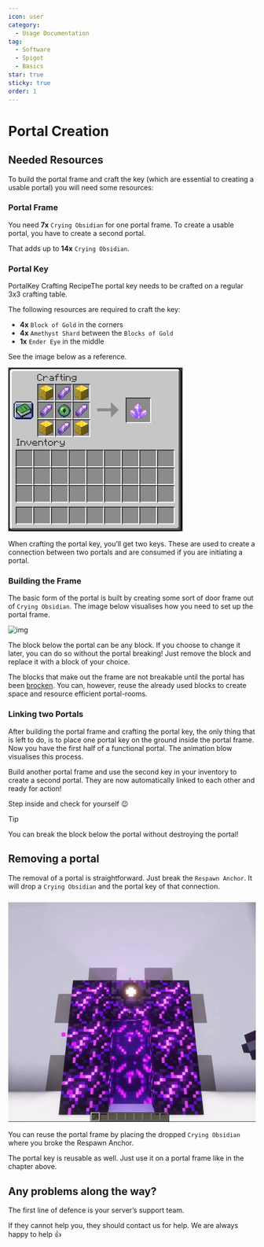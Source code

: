 ```yaml
---
icon: user
category:
  - Usage Documentation
tag:
  - Software
  - Spigot
  - Basics
star: true
sticky: true
order: 1
---
```


# Portal Creation

## Needed Resources

To build the portal frame and craft the key (which are essential to creating a usable portal) you will need some resources:

### Portal Frame

You need **7x** `Crying Obsidian` for one portal frame. To create a usable portal, you have to create a second portal.

That adds up to **14x** `Crying Obsidian`.

### Portal Key

PortalKey Crafting RecipeThe portal key needs to be crafted on a regular 3x3 crafting table.

The following resources are required to craft the key:

  - **4x** `Block of Gold` in the corners
  - **4x** `Amethyst Shard` between the `Blocks of Gold`
  - **1x** `Ender Eye` in the middle

See the image below as a reference.

![img](./img/PortalKeyCrafting.PNG "Crafting Recipe for the Portal Key")

When crafting the portal key, you’ll get two keys. These are used to create a connection between two portals and are consumed if you are initiating a portal.

### Building the Frame

The basic form of the portal is built by creating some sort of door frame out of `Crying Obsidian`. The image below visualises how you need to set up the portal frame.

![img](./img/PortalCreation.gif "Showcase of the portal creation process")

The block below the portal can be any block. If you choose to change it later, you can do so without the portal breaking! Just remove the block and replace it with a block of your choice.

The blocks that make out the frame are not breakable until the portal has been [brocken](#removing-a-portal). You can, however, reuse the already used blocks to create space and resource efficient portal-rooms.

### Linking two Portals

After building the portal frame and crafting the portal key, the only thing that is left to do, is to place one portal key on the ground inside the portal frame. Now you have the first half of a functional portal. The animation blow visualises this process.

Build another portal frame and use the second key in your inventory to create a second portal. They are now automatically linked to each other and ready for action!

Step inside and check for yourself 😉

> [!tip]
> You can break the block below the portal without destroying the portal!

## Removing a portal

The removal of a portal is straightforward. Just break the `Respawn Anchor`. It will drop a `Crying Obsidian` and the portal key of that connection.

![img](./img/PortalRemoval.gif "Showcase of the portal removal process")

You can reuse the portal frame by placing the dropped `Crying Obsidian` where you broke the Respawn Anchor.

The portal key is reusable as well. Just use it on a portal frame like in the chapter above.

## Any problems along the way?

The first line of defence is your server’s support team.

If they cannot help you, they should contact us for help. We are always happy to help 👍